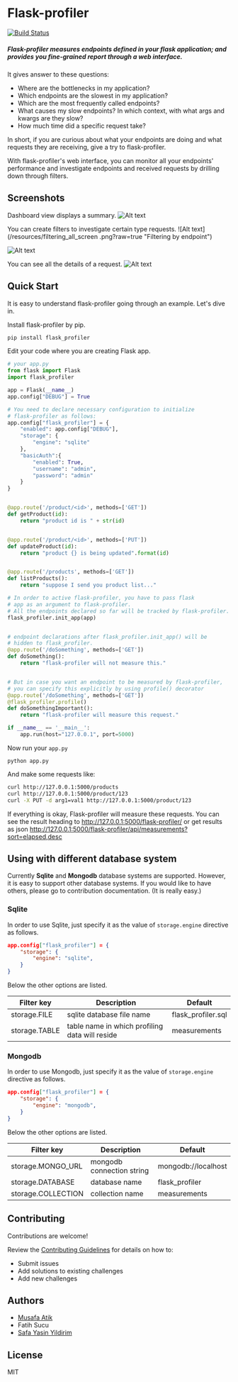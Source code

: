 # Flask-profiler

[![Build Status](https://travis-ci.org/muatik/flask-profiler.svg?branch=master)](https://travis-ci.org/muatik/flask-profiler)

##### Flask-profiler measures endpoints defined in your flask application; and provides you fine-grained report through a web interface.

It gives answer to these questions:
* Where are the bottlenecks in my application?
* Which endpoints are the slowest in my application?
* Which are the most frequently called endpoints?
* What causes my slow endpoints? In which context, with what args and kwargs are they slow?
* How much time did a specific request take?

In short, if you are curious about what your endpoints are doing and what requests they are receiving, give a try to flask-profiler.

With flask-profiler's web interface, you can monitor all your endpoints' performance and investigate endpoints and received requests by drilling down through filters.

## Screenshots
Dashboard view displays a summary.
![Alt text](/resources/dashboard_screen.png?raw=true "Dashboard view")

You can create filters to investigate certain type requests.
![Alt text](/resources/filtering_all_screen .png?raw=true "Filtering by endpoint")

![Alt text](/resources/filtering_method_screen.png?raw=true "Filtering by method")

You can see all the details of a request.
![Alt text](/resources/filtering_detail_screen.png?raw=true "Request detail")

## Quick Start
It is easy to understand flask-profiler going through an example. Let's dive in.

Install flask-profiler by pip.
```sh
pip install flask_profiler
```


Edit your code where you are creating Flask app.
```python
# your app.py
from flask import Flask
import flask_profiler

app = Flask(__name__)
app.config["DEBUG"] = True

# You need to declare necessary configuration to initialize
# flask-profiler as follows:
app.config["flask_profiler"] = {
    "enabled": app.config["DEBUG"],
    "storage": {
        "engine": "sqlite"
    },
    "basicAuth":{
        "enabled": True,
        "username": "admin",
        "password": "admin"
    }
}


@app.route('/product/<id>', methods=['GET'])
def getProduct(id):
    return "product id is " + str(id)


@app.route('/product/<id>', methods=['PUT'])
def updateProduct(id):
    return "product {} is being updated".format(id)


@app.route('/products', methods=['GET'])
def listProducts():
    return "suppose I send you product list..."

# In order to active flask-profiler, you have to pass flask
# app as an argument to flask-profiler.
# All the endpoints declared so far will be tracked by flask-profiler.
flask_profiler.init_app(app)


# endpoint declarations after flask_profiler.init_app() will be
# hidden to flask_profiler.
@app.route('/doSomething', methods=['GET'])
def doSomething():
    return "flask-profiler will not measure this."


# But in case you want an endpoint to be measured by flask-profiler,
# you can specify this explicitly by using profile() decorator
@app.route('/doSomething', methods=['GET'])
@flask_profiler.profile()
def doSomethingImportant():
    return "flask-profiler will measure this request."

if __name__ == '__main__':
    app.run(host="127.0.0.1", port=5000)


```

Now run your `app.py`
```
python app.py
```

And make some requests like:
```sh
curl http://127.0.0.1:5000/products
curl http://127.0.0.1:5000/product/123
curl -X PUT -d arg1=val1 http://127.0.0.1:5000/product/123
```

If everything is okay, Flask-profiler will measure these requests. You can see the result heading to http://127.0.0.1:5000/flask-profiler/ or get results as json http://127.0.0.1:5000/flask-profiler/api/measurements?sort=elapsed,desc

## Using with different database system
Currently **Sqlite** and **Mongodb** database systems are supported. However, it is easy to support other database systems. If you would like to have others, please go to contribution documentation. (It is really easy.)

### Sqlite
In order to use Sqlite, just specify it as the value of `storage.engine` directive as follows.

```json
app.config["flask_profiler"] = {
    "storage": {
        "engine": "sqlite",
    }
}
```

Below the other options are listed.

| Filter key   |      Description      |  Default |
|----------|-------------|------|
| storage.FILE | sqlite database file name | flask_profiler.sql|
| storage.TABLE | table name in which profiling data will reside | measurements |

### Mongodb
In order to use Mongodb, just specify it as the value of `storage.engine` directive as follows.

```json
app.config["flask_profiler"] = {
    "storage": {
        "engine": "mongodb",
    }
}
```

Below the other options are listed.

| Filter key   |      Description      |  Default
|----------|-------------|------
| storage.MONGO_URL | mongodb connection string | mongodb://localhost
| storage.DATABASE | database name | flask_profiler
| storage.COLLECTION | collection name | measurements


## Contributing

Contributions are welcome!

Review the [Contributing Guidelines](https://github.com/muatik/flask-profiler/wiki/Development) for details on how to:

* Submit issues
* Add solutions to existing challenges
* Add new challenges

## Authors
* [Musafa Atik](https://www.linkedin.com/in/muatik)
* Fatih Sucu
* [Safa Yasin Yildirim](https://www.linkedin.com/in/safayasinyildirim)

## License
MIT
